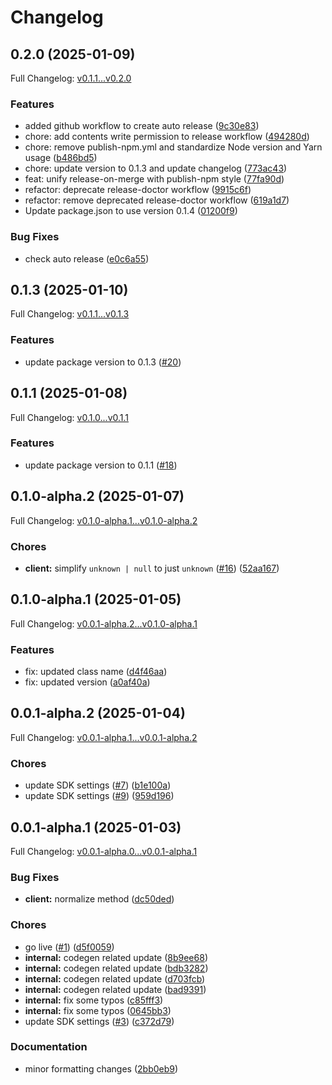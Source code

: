 # Changelog

## 0.2.0 (2025-01-09)

Full Changelog: [v0.1.1...v0.2.0](https://github.com/vlm-run/vlmrun-node-sdk/compare/v0.1.1...v0.2.0)

### Features

* added github workflow to create auto release ([9c30e83](https://github.com/vlm-run/vlmrun-node-sdk/commit/9c30e837cab593ea459d328d98a6109b7162c124))
* chore: add contents write permission to release workflow ([494280d](https://github.com/vlm-run/vlmrun-node-sdk/commit/494280df1f0d84549599a4c348af2c17c4b66a44))
* chore: remove publish-npm.yml and standardize Node version and Yarn usage ([b486bd5](https://github.com/vlm-run/vlmrun-node-sdk/commit/b486bd573fde0807137e109a9a56ebf8ca3f6348))
* chore: update version to 0.1.3 and update changelog ([773ac43](https://github.com/vlm-run/vlmrun-node-sdk/commit/773ac433130c85f8bd3aabe41766227010ae01c5))
* feat: unify release-on-merge with publish-npm style ([77fa90d](https://github.com/vlm-run/vlmrun-node-sdk/commit/77fa90dcb191663be5c90ae9861ae6419d76037f))
* refactor: deprecate release-doctor workflow ([9915c6f](https://github.com/vlm-run/vlmrun-node-sdk/commit/9915c6fbf2e40a4eb01027ef579292b654107ce1))
* refactor: remove deprecated release-doctor workflow ([619a1d7](https://github.com/vlm-run/vlmrun-node-sdk/commit/619a1d7286de20641848fa82e143da4ddcd5493b))
* Update package.json to use version 0.1.4 ([01200f9](https://github.com/vlm-run/vlmrun-node-sdk/commit/01200f9e66b50af85a59f7fecd38b4506630b0e1))


### Bug Fixes

* check auto release ([e0c6a55](https://github.com/vlm-run/vlmrun-node-sdk/commit/e0c6a5538c7283df679f7362a450b3e8785d79b2))

## 0.1.3 (2025-01-10)

Full Changelog: [v0.1.1...v0.1.3](https://github.com/vlm-run/vlmrun-node-sdk/compare/v0.1.1...v0.1.3)

### Features

* update package version to 0.1.3 ([#20](https://github.com/vlm-run/vlmrun-node-sdk/issues/20))

## 0.1.1 (2025-01-08)

Full Changelog: [v0.1.0...v0.1.1](https://github.com/vlm-run/vlmrun-node-sdk/compare/v0.1.0...v0.1.1)

### Features

* update package version to 0.1.1 ([#18](https://github.com/vlm-run/vlmrun-node-sdk/issues/18))

## 0.1.0-alpha.2 (2025-01-07)

Full Changelog: [v0.1.0-alpha.1...v0.1.0-alpha.2](https://github.com/vlm-run/vlmrun-node-sdk/compare/v0.1.0-alpha.1...v0.1.0-alpha.2)

### Chores

* **client:** simplify `unknown | null` to just `unknown` ([#16](https://github.com/vlm-run/vlmrun-node-sdk/issues/16)) ([52aa167](https://github.com/vlm-run/vlmrun-node-sdk/commit/52aa16767d5e3343cf3e34994dc95fc2fe580c76))

## 0.1.0-alpha.1 (2025-01-05)

Full Changelog: [v0.0.1-alpha.2...v0.1.0-alpha.1](https://github.com/vlm-run/vlmrun-node-sdk/compare/v0.0.1-alpha.2...v0.1.0-alpha.1)

### Features

* fix: updated class name ([d4f46aa](https://github.com/vlm-run/vlmrun-node-sdk/commit/d4f46aab78c38e816a24db9886a4341c388d1a13))
* fix: updated version ([a0af40a](https://github.com/vlm-run/vlmrun-node-sdk/commit/a0af40a705b34f19527e1400ddd7b75d002fe071))

## 0.0.1-alpha.2 (2025-01-04)

Full Changelog: [v0.0.1-alpha.1...v0.0.1-alpha.2](https://github.com/vlm-run/vlmrun-node-sdk/compare/v0.0.1-alpha.1...v0.0.1-alpha.2)

### Chores

* update SDK settings ([#7](https://github.com/vlm-run/vlmrun-node-sdk/issues/7)) ([b1e100a](https://github.com/vlm-run/vlmrun-node-sdk/commit/b1e100a83ed4a281b9c3dcd30d0786eea10f88c4))
* update SDK settings ([#9](https://github.com/vlm-run/vlmrun-node-sdk/issues/9)) ([959d196](https://github.com/vlm-run/vlmrun-node-sdk/commit/959d196b34d968d96ead6d6ab6598818ad47b309))

## 0.0.1-alpha.1 (2025-01-03)

Full Changelog: [v0.0.1-alpha.0...v0.0.1-alpha.1](https://github.com/vlm-run/vlmrun-node-sdk/compare/v0.0.1-alpha.0...v0.0.1-alpha.1)

### Bug Fixes

* **client:** normalize method ([dc50ded](https://github.com/vlm-run/vlmrun-node-sdk/commit/dc50ded48581ee1e305910ee07b42553413d2496))


### Chores

* go live ([#1](https://github.com/vlm-run/vlmrun-node-sdk/issues/1)) ([d5f0059](https://github.com/vlm-run/vlmrun-node-sdk/commit/d5f00599abd7f8d9b24ddfa051d41444c1c14b2d))
* **internal:** codegen related update ([8b9ee68](https://github.com/vlm-run/vlmrun-node-sdk/commit/8b9ee68f662919cfc9e91e74218772867216e5dd))
* **internal:** codegen related update ([bdb3282](https://github.com/vlm-run/vlmrun-node-sdk/commit/bdb32827625b6e05961021d2df148454b5111613))
* **internal:** codegen related update ([d703fcb](https://github.com/vlm-run/vlmrun-node-sdk/commit/d703fcbb0d5e4f46c74cbe9b06acce90e8f29b83))
* **internal:** codegen related update ([bad9391](https://github.com/vlm-run/vlmrun-node-sdk/commit/bad93911df586d77a07c39975ea4cc8c234e5888))
* **internal:** fix some typos ([c85fff3](https://github.com/vlm-run/vlmrun-node-sdk/commit/c85fff3f218e51eeaf3b9b619806a11372f1495b))
* **internal:** fix some typos ([0645bb3](https://github.com/vlm-run/vlmrun-node-sdk/commit/0645bb3aa580503a158af8efd99f8113ab15b242))
* update SDK settings ([#3](https://github.com/vlm-run/vlmrun-node-sdk/issues/3)) ([c372d79](https://github.com/vlm-run/vlmrun-node-sdk/commit/c372d79e19803ef3f414aaf384251e23fda841f9))


### Documentation

* minor formatting changes ([2bb0eb9](https://github.com/vlm-run/vlmrun-node-sdk/commit/2bb0eb940e4a87be9284d086445470c9497ad254))
